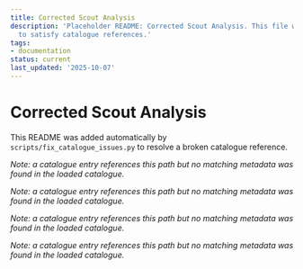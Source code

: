```yaml
---
title: Corrected Scout Analysis
description: 'Placeholder README: Corrected Scout Analysis. This file was auto-generated
  to satisfy catalogue references.'
tags:
- documentation
status: current
last_updated: '2025-10-07'
---
```


# Corrected Scout Analysis

This README was added automatically by `scripts/fix_catalogue_issues.py` to resolve a broken catalogue reference.

*Note: a catalogue entry references this path but no matching metadata was found in the loaded catalogue.*

*Note: a catalogue entry references this path but no matching metadata was found in the loaded catalogue.*

*Note: a catalogue entry references this path but no matching metadata was found in the loaded catalogue.*

*Note: a catalogue entry references this path but no matching metadata was found in the loaded catalogue.*
